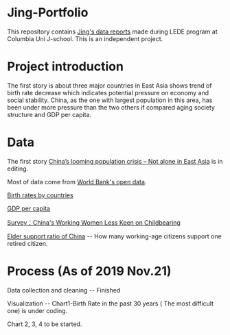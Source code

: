 # Jing-Portfolio

This repository contains [Jing's data reports](https://jinginbj.github.io/Jing-Portfolio/) made during LEDE program at Columbia Uni J-school. 
This is an independent project. 

# Project introduction
The first story is about three major countries in East Asia shows trend of birth rate decrease which indicates potential pressure on economy and social stability. China, as the one with largest population in this area, has been under more pressure than the two others if compared aging society structure and GDP per capita. 

# Data

The first story [China’s looming population crisis – Not alone in East Asia](https://jinginbj.github.io/Jing-Portfolio/) is in editing. 

Most of data come from [World Bank's open data](https://data.worldbank.org/).  

[Birth rates by countries](https://data.worldbank.org/indicator/SP.DYN.CBRT.IN)

[GDP per capita](https://data.worldbank.org/indicator/ny.gdp.pcap.cd)

[Survey：China's Working Women Less Keen on Childbearing](https://www.prnewswire.com/news-releases/zhaopin-report-found-chinas-working-women-less-keen-on-childbearing-300455793.html)

[Elder support ratio of China](http://data.stats.gov.cn/easyquery.htm?cn=C01) -- How many working-age citizens support one retired citizen. 

# Process (As of 2019 Nov.21) 
Data collection and cleaning -- Finished

Visualization -- Chart1-Birth Rate in the past 30 years ( The most difficult one) is under coding. 

Chart 2, 3, 4  to be started. 


